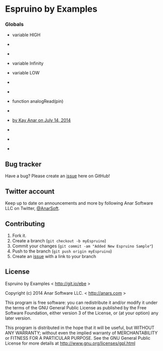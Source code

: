 # Espruino by Examples


### Globals


* variable HIGH
 * [ ](./00_misc/decision_maker/decision_maker.js)
 * [ ](./00_misc/reflex_game/reflex_game.js)

* variable Infinity

* variable LOW
 * [ ](./00_misc/decision_maker/decision_maker.js)
 * [ ](./00_misc/reflex_game/reflex_game.js)

* function analogRead(pin)
 * [ ](./01_basics/analog_read/analog_read.js)
 * [by Kay Anar on July 14, 2014](./01_basics/analog_read/analog_read_voltage.js)
 * [ ](./01_basics/analog_read/arduino_style_analog_read.js)
 * [ ](./analog_read_watch/analog_read_watch.js)
 * [](./servo-object/servo-object.js)

## Bug tracker

Have a bug? Please create an [issue](https://github.com/anars/Espruino/issues) here on GitHub!

## Twitter account

Keep up to date on announcements and more by following Anar Software LLC on Twitter, [@AnarSoft](http://twitter.com/AnarSoft).

## Contributing

1. Fork it.
2. Create a branch (`git checkout -b myEspruino`)
3. Commit your changes (`git commit -am "Added New Espruino Sample"`)
4. Push to the branch (`git push origin myEspruino`)
5. Create an [issue](https://github.com/anars/Espruino/issues) with a link to your branch

## License

Espruino by Examples < http://git.io/ebe >

Copyright (c) 2014 Anar Software LLC. < http://anars.com >

This program is free software: you can redistribute it and/or modify it under the terms of the GNU General Public License as published by the Free Software Foundation, either version 3 of the License, or (at your option) any later version.

This program is distributed in the hope that it will be useful, but WITHOUT ANY WARRANTY; without even the implied warranty of MERCHANTABILITY or FITNESS FOR A PARTICULAR PURPOSE. See the GNU General Public License for more details at http://www.gnu.org/licenses/gpl.html


